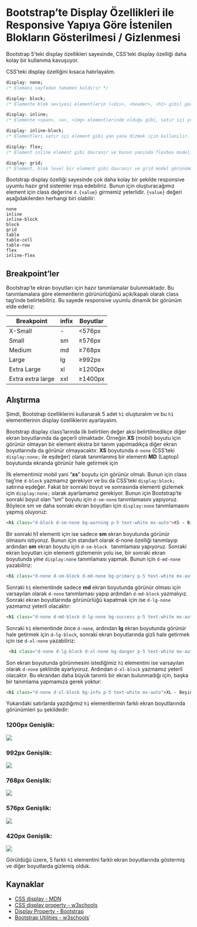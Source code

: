 
# Bootstrap’te Display Özellikleri ile Responsive Yapıya Göre İstenilen Blokların Gösterilmesi / Gizlenmesi

Bootstrap 5’teki display özellikleri sayesinde, CSS’teki display özelliği daha kolay bir kullanıma kavuşuyor.

CSS’teki display özelliğini kısaca hatırlayalım.

```css
display: none;
/* Elemanı sayfadan tamamen kaldırır */

display: block;
/* Elemente blok seviyesi elementlerin (<div>, <header>, <h1> gibi) görünüm özelliğini kazandırır.  */

display: inline;
/* Elemente <span>, <a>, <img> elementlerinde olduğu gibi, satır içi yerleşim özelliği kazandırır. Element satırı tamamen kaplamaz, içeriği kadar yer kaplar.  */

display: inline-block;
/* Elementleri satır içi element gibi yan yana dizmek için kullanılır. */

display: flex;
/* Element inline element gibi davranır ve bunun yanında flexbox modeline uygun görünüme sahip olur. */

display: grid;
/* Element, blok level bir element gibi davranır ve grid model görünümüne uygun davranır. */

```

Bootstrap display özelliği sayesinde çok daha kolay bir şekilde responsive uyumlu hazır grid sistemler inşa edebiliriz. Bunun için oluşturacağımız element için class değerine `d.{value}` girmemiz yeterlidir.
`{value}` değeri aşağıdakilerden herhangi biri olabilir:

```
none
inline
inline-block
block
grid
table
table-cell
table-row
flex
inline-flex
```

## Breakpoint’ler
Bootstrap’te ekran boyutları için hazır tanımlamalar bulunmaktadır. Bu tanımlamalara göre elementlerin görünürlüğünü açık/kapalı olarak class tag’inde belirtebiliriz. Bu sayede responsive uyumlu dinamik bir görünüm elde ederiz:

|Breakpoint         |infix        |Boyutlar          |
|-------------------|-------------|------------------|
|X-Small		 	        |-			         |<576px	        		 |
|Small              |sm           |≥576px            |
|Medium          	  |md		         |≥768px			         |
|Large			 	         |lg		         |≥992px			         |
|Extra Large	 	     |xl		         |≥1200px			        |
|Extra extra large  |xxl		        |≥1400px			        |


## Alıştırma
Şimdi, Bootstrap özelliklerini kullanarak 5 adet `h1` oluşturalım ve bu `h1` elementlerinin display özelliklerini ayarlayalım.

Bootstrap display class’larında ilk belirtilen değer aksi belirtilmedikçe diğer ekran boyutlarında da geçerli olmaktadır. Örneğin **XS** (mobil) boyutu için görünür olmayan bir element ekstra bir tanım yapılmadıkça diğer ekran boyutlarında da görünür olmayacaktır. **XS** boyutunda `d-none` (CSS’teki `display:none;` ile eşdeğer) olarak tanımlanmış bir elementi **MD** (Laptop) boyutunda ekranda görünür hale getirmek için

İlk elementimiz mobil yani “**xs**” boyutu için görünür olmalı. Bunun için class tag’ine `d-block` yazmamız gerekiyor ve bu da CSS’teki `display:block;` satırına eşdeğer. Fakat bir sonraki boyut ve sonrasında elementi gizlemek için `display:none;` olarak ayarlamamız gerekiyor. Bunun için Bootstrap’te sonraki boyut olan “sm” boyutu için `d-sm-none` tanımlamasını yapıyoruz. Böylece sm ve daha sonraki ekran boyutları için `display:none` tanımlamasını yapmış oluyoruz:

```html
<h1 class="d-block d-sm-none bg-warning p-5 text-white mx-auto">XS - Birinci Element - Mobil Görünüm</h1>
```

Bir sonraki h1 elementi için ise sadece **sm** ekran boyutunda görünür olmasını istiyoruz. Bunun için standart olarak d-none özelliği tanımlayıp ardından **sm** ekran boyutu için `d-sm-block ` tanımlaması yapıyoruz. Sonraki ekran boyutları için elementi gizlemenin yolu ise, bir sonraki ekran boyutunda yine `display:none` tanımlaması yapmak. Bunun için `d-md-none` yazabiliriz:

```html
<h1 class="d-none d-sm-block d-md-none bg-primary p-5 text-white mx-auto">SM - İkinci Element - Tablet Görünüm</h1>
```

Sonraki `h1` elementinde sadece **md** ekran boyutunda görünür olması için varsayılan olarak `d-none` tanımlaması yapıp ardından `d-md-block` yazmalıyız. Sonraki ekran boyutlarında görünürlüğü kapatmak için ise `d-lg-none` yazmamız yeterli olacaktır:

```html
<h1 class="d-none d-md-block d-lg-none bg-success p-5 text-white mx-auto">MD - Üçüncü Element - Laptop Görünüm</h1>
```

Sonraki `h1` elementinde önce `d-none`, ardından **lg** ekran boyutunda görünür hale getirmek için `d—lg-block`, sonraki ekran boyutlarında gizli hale getirmek için ise `d-xl-none` yazabiliriz:

```html
 <h1 class="d-none d-lg-block d-xl-none bg-danger p-5 text-white mx-auto">LG - Dördüncü Element - Normal Ekran Görünüm</h1>
```

Son ekran boyutunda görünmesini istediğimiz `h1` elementini ise varsayılan olarak `d-none` şeklinde ayarlıyoruz. Ardından `d-xl-block` yazmamız yeterli olacaktır. Bu ekrandan daha büyük tanımlı bir ekran bulunmadığı için, başka bir tanımlama yapmamıza gerek yoktur:

```html
<h1 class="d-none d-xl-block bg-info p-5 text-white mx-auto">XL - Beşinci Element - Büyük Ekran Görünüm</h1>
```

Yukarıdaki satırlarda yazdığımız `h1` elementlerinin farklı ekran boyutlarında görünümleri şu şekildedir:

### 1200px Genişlik:
![](https://raw.githubusercontent.com/Kodluyoruz/taskforce/main/bootstrap/display-ozellikleri-ile-responsive-yapiya-gore-i%CC%87stenilen-bloklarin-gosterilmesi-gizlenmesi/figures/1200.png)

### 992px Genişlik:
![](https://raw.githubusercontent.com/Kodluyoruz/taskforce/main/bootstrap/display-ozellikleri-ile-responsive-yapiya-gore-i%CC%87stenilen-bloklarin-gosterilmesi-gizlenmesi/figures/992.png)

### 768px Genişlik:
![](https://raw.githubusercontent.com/Kodluyoruz/taskforce/main/bootstrap/display-ozellikleri-ile-responsive-yapiya-gore-i%CC%87stenilen-bloklarin-gosterilmesi-gizlenmesi/figures/768.png)

### 576px Genişlik:
![](https://raw.githubusercontent.com/Kodluyoruz/taskforce/main/bootstrap/display-ozellikleri-ile-responsive-yapiya-gore-i%CC%87stenilen-bloklarin-gosterilmesi-gizlenmesi/figures/576.png)

### 420px Genişlik:
![](https://raw.githubusercontent.com/Kodluyoruz/taskforce/main/bootstrap/display-ozellikleri-ile-responsive-yapiya-gore-i%CC%87stenilen-bloklarin-gosterilmesi-gizlenmesi/figures/420.png)

Görüldüğü üzere, 5 farklı `h1` elementini farklı ekran boyutlarında göstermiş ve diğer boyutlarda gizlemiş olduk.

## Kaynaklar
- [CSS display - MDN](https://developer.mozilla.org/en-US/docs/Web/CSS/display)  
- [CSS display property - w3schools](https://www.w3schools.com/cssref/pr_class_display.asp)  
- [Display Property - Bootstrap](https://getbootstrap.com/docs/4.0/utilities/display/)  
- [Bootstrap Utilities - w3schools](https://www.w3schools.com/bootstrap4/bootstrap_utilities.asp)`

